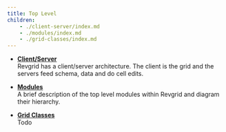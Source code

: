 ```yaml
---
title: Top Level
children:
    - ./client-server/index.md
    - ./modules/index.md
    - ./grid-classes/index.md
---
```


* [**Client/Server**](./client-server/index.md)\
Revgrid has a client/server architecture.  The client is the grid and the servers feed schema, data and do cell edits.

* [**Modules**](./modules/index.md)\
A brief description of the top level modules within Revgrid and diagram their hierarchy.

* [**Grid Classes**](./grid-classes/index.md)\
Todo
